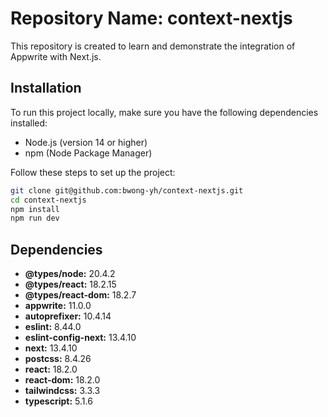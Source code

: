 # Repository Name: context-nextjs

This repository is created to learn and demonstrate the integration of Appwrite with Next.js.

## Installation

To run this project locally, make sure you have the following dependencies installed:
- Node.js (version 14 or higher)
- npm (Node Package Manager)

Follow these steps to set up the project:
``` bash
git clone git@github.com:bwong-yh/context-nextjs.git
cd context-nextjs
npm install
npm run dev
```

## Dependencies

- **@types/node:** 20.4.2
- **@types/react:** 18.2.15
- **@types/react-dom:** 18.2.7
- **appwrite:** 11.0.0
- **autoprefixer:** 10.4.14
- **eslint:** 8.44.0
- **eslint-config-next:** 13.4.10
- **next:** 13.4.10
- **postcss:** 8.4.26
- **react:** 18.2.0
- **react-dom:** 18.2.0
- **tailwindcss:** 3.3.3
- **typescript:** 5.1.6
